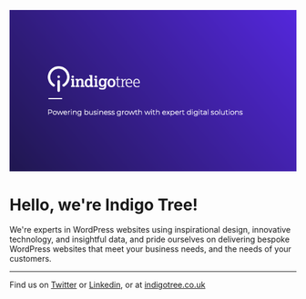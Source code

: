 [<img width="720" src="https://github.com/indigotree/.github/blob/2dddc75eb4fb7c11b866ad4acff3eec6c29d0973/profile/logo1.png?raw=true" alt="">](https://www.indigotree.co.uk)

# Hello, we're Indigo Tree!

We're experts in WordPress websites using inspirational design, innovative technology, and insightful data, and pride ourselves on delivering bespoke WordPress websites that meet your business needs, and the needs of your customers.

_____

Find us on [Twitter](https://twitter.com/indigotreesays?lang=en) or [Linkedin](https://www.linkedin.com/company/indigo-tree-digital-ltd/), or at [indigotree.co.uk](https://www.indigotree.co.uk)
